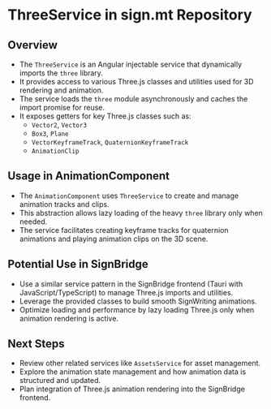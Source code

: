 # ThreeService in sign.mt Repository

## Overview

- The `ThreeService` is an Angular injectable service that dynamically imports the `three` library.
- It provides access to various Three.js classes and utilities used for 3D rendering and animation.
- The service loads the `three` module asynchronously and caches the import promise for reuse.
- It exposes getters for key Three.js classes such as:
  - `Vector2`, `Vector3`
  - `Box3`, `Plane`
  - `VectorKeyframeTrack`, `QuaternionKeyframeTrack`
  - `AnimationClip`

## Usage in AnimationComponent

- The `AnimationComponent` uses `ThreeService` to create and manage animation tracks and clips.
- This abstraction allows lazy loading of the heavy `three` library only when needed.
- The service facilitates creating keyframe tracks for quaternion animations and playing animation clips on the 3D scene.

## Potential Use in SignBridge

- Use a similar service pattern in the SignBridge frontend (Tauri with JavaScript/TypeScript) to manage Three.js imports and utilities.
- Leverage the provided classes to build smooth SignWriting animations.
- Optimize loading and performance by lazy loading Three.js only when animation rendering is active.

## Next Steps

- Review other related services like `AssetsService` for asset management.
- Explore the animation state management and how animation data is structured and updated.
- Plan integration of Three.js animation rendering into the SignBridge frontend.
